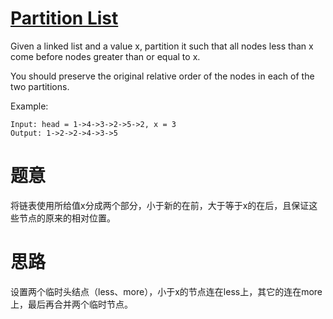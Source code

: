 # [Partition List](https://leetcode.com/problems/partition-list/)

Given a linked list and a value x, partition it such that all nodes less than x come before nodes greater than or equal to x.

You should preserve the original relative order of the nodes in each of the two partitions.

Example:

    Input: head = 1->4->3->2->5->2, x = 3
    Output: 1->2->2->4->3->5

# 题意

将链表使用所给值x分成两个部分，小于新的在前，大于等于x的在后，且保证这些节点的原来的相对位置。

# 思路

设置两个临时头结点（less、more），小于x的节点连在less上，其它的连在more上，最后再合并两个临时节点。
